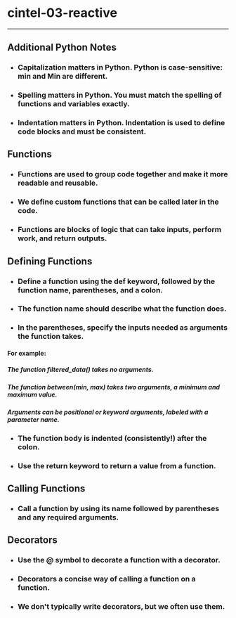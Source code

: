 # cintel-03-reactive
--------

## Additional Python Notes
* ### Capitalization matters in Python. Python is case-sensitive: min and Min are different.
* ### Spelling matters in Python. You must match the spelling of functions and variables exactly.
* ### Indentation matters in Python. Indentation is used to define code blocks and must be consistent.

## Functions
* ### Functions are used to group code together and make it more readable and reusable.
* ### We define custom functions that can be called later in the code.
* ### Functions are blocks of logic that can take inputs, perform work, and return outputs.

## Defining Functions
* ### Define a function using the def keyword, followed by the function name, parentheses, and a colon. 
* ### The function name should describe what the function does.
* ### In the parentheses, specify the inputs needed as arguments the function takes.

#### For example:
 #####    The function filtered_data() takes no arguments.
 #####    The function between(min, max) takes two arguments, a minimum and maximum value.
 #####    Arguments can be positional or keyword arguments, labeled with a parameter name.

* ### The function body is indented (consistently!) after the colon. 
* ### Use the return keyword to return a value from a function.

## Calling Functions
* ### Call a function by using its name followed by parentheses and any required arguments.  

## Decorators
* ### Use the @ symbol to decorate a function with a decorator.
* ### Decorators a concise way of calling a function on a function.
* ### We don't typically write decorators, but we often use them.
